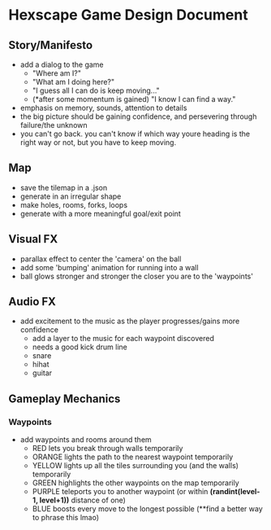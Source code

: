 # Hexscape Game Design Document

## Story/Manifesto

- add a dialog to the game
  - "Where am I?"
  - "What am I doing here?"
  - "I guess all I can do is keep moving..."
  - (*after some momentum is gained) "I know I can find a way."
- emphasis on memory, sounds, attention to details
- the big picture should be gaining confidence, and persevering through failure/the unknown
- you can't go back. you can't know if which way youre heading is the right way or not, but you have to keep moving.

## Map

- save the tilemap in a .json
- generate in an irregular shape
- make holes, rooms, forks, loops
- generate with a more meaningful goal/exit point

## Visual FX

- parallax effect to center the 'camera' on the ball
- add some 'bumping' animation for running into a wall
- ball glows stronger and stronger the closer you are to the 'waypoints'

## Audio FX

- add excitement to the music as the player progresses/gains more confidence
  - add a layer to the music for each waypoint discovered
  - needs a good kick drum line
  - snare
  - hihat
  - guitar

## Gameplay Mechanics

### Waypoints

- add waypoints and rooms around them
  - RED lets you break through walls temporarily
  - ORANGE lights the path to the nearest waypoint temporarily
  - YELLOW lights up all the tiles surrounding you (and the walls) temporarily
  - GREEN highlights the other waypoints on the map temporarily
  - PURPLE teleports you to another waypoint (or within __(randint(level-1, level+1))__ distance of one)
  - BLUE boosts every move to the longest possible (**find a better way to phrase this lmao)
